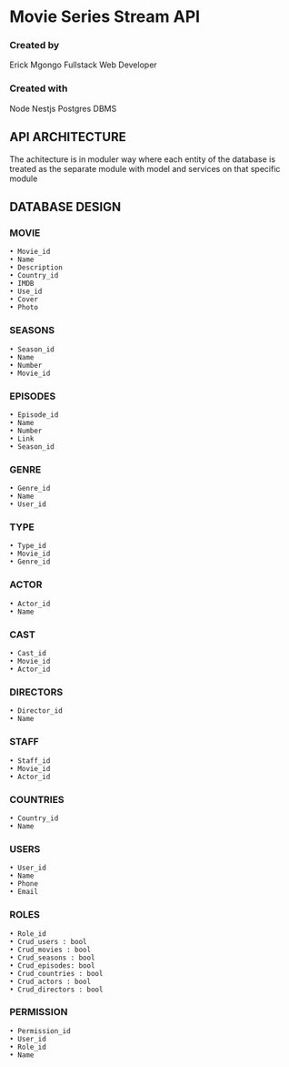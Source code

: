  # Movie Series Stream API #

<p align="center">


 ### Created by
 Erick Mgongo 
 Fullstack Web Developer

  ### Created with
  Node
  Nestjs
  Postgres DBMS

</p>

## API ARCHITECTURE
The achitecture is in moduler way where each entity of the database is treated as the separate module with model and services on that specific module

## DATABASE DESIGN

### MOVIE
    • Movie_id 
    • Name
    • Description
    • Country_id
    • IMDB
    • Use_id
    • Cover
    • Photo

### SEASONS
    • Season_id
    • Name
    • Number
    • Movie_id

### EPISODES
    • Episode_id
    • Name
    • Number
    • Link
    • Season_id
    

### GENRE
    • Genre_id
    • Name
    • User_id

### TYPE
    • Type_id
    • Movie_id
    • Genre_id

### ACTOR
    • Actor_id
    • Name
### CAST
    • Cast_id
    • Movie_id
    • Actor_id

### DIRECTORS
    • Director_id
    • Name

### STAFF
    • Staff_id
    • Movie_id
    • Actor_id

### COUNTRIES
    • Country_id
    • Name

### USERS
    • User_id
    • Name
    • Phone
    • Email

### ROLES
    • Role_id
    • Crud_users : bool
    • Crud_movies : bool
    • Crud_seasons : bool
    • Crud_episodes: bool
    • Crud_countries : bool
    • Crud_actors : bool
    • Crud_directors : bool

### PERMISSION
    • Permission_id
    • User_id
    • Role_id
    • Name
